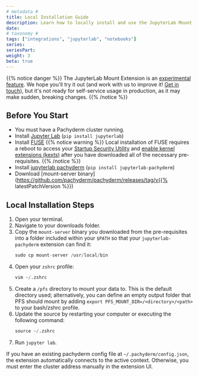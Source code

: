 ```yaml
---
# metadata # 
title: Local Installation Guide
description: Learn how to locally install and use the JupyterLab Mount Extension with Pachyderm.
date: 
# taxonomy #
tags: ["integrations", "jupyterlab", "notebooks"]
series:
seriesPart:
weight: 3
beta: true 
---
```


{{% notice danger %}}
The JupyterLab Mount Extension is an [experimental feature](../../reference/supported-releases/#experimental). We hope you'll try it out (and work with us to improve it! [Get in touch](https://www.pachyderm.com/slack/)), but it's not ready for self-service usage in production, as it may make sudden, breaking changes.
{{% /notice %}}

## Before You Start

- You must have a Pachyderm cluster running.
- Install [Jupyter Lab](https://jupyterlab.readthedocs.io/en/stable/getting_started/installation.html) (`pip install jupyterlab`)
- Install [FUSE](https://osxfuse.github.io/)
  {{% notice warning %}}
  Local installation of FUSE requires a reboot to access your [Startup Security Utility](https://support.apple.com/en-us/HT208198) and [enable kernel extensions (kexts)](https://support.apple.com/guide/security/kernel-extensions-sec8e454101b) after you have downloaded all of the necessary pre-requisites.
  {{% /notice %}}
- Install [jupyterlab pachyderm](https://pypi.org/search/?q=jupyterlab+pachyderm) (`pip install jupyterlab-pachyderm`)
- Download [mount-server binary](https://github.com/pachyderm/pachyderm/releases/tag/v{{% latestPatchVersion %}}) 

## Local Installation Steps

1. Open your terminal.
2. Navigate to your downloads folder. 
3. Copy the `mount-server` binary you downloaded from the pre-requisites into a folder included within your `$PATH` so that your `jupyterlab-pachyderm` extension can find it:
   ```s 
   sudo cp mount-server /usr/local/bin
   ```
4. Open your `zshrc` profile:
   ```s
   vim ~/.zshrc
   ```
5. Create a `/pfs` directory to mount your data to. This is the default directory used; alternatively, you can define an empty output folder that PFS should mount by adding `export PFS_MOUNT_DIR=/<directory>/<path>` to your bash/zshrc profile.
6. Update the source by restarting your computer or executing the following command:
   ```s
   source ~/.zshrc
   ```
7. Run `jupyter lab`. 

If you have an existing pachyderm config file at `~/.pachyderm/config.json`, the extension automatically connects to the active context. Otherwise, you must enter the cluster address manually in the extension UI.